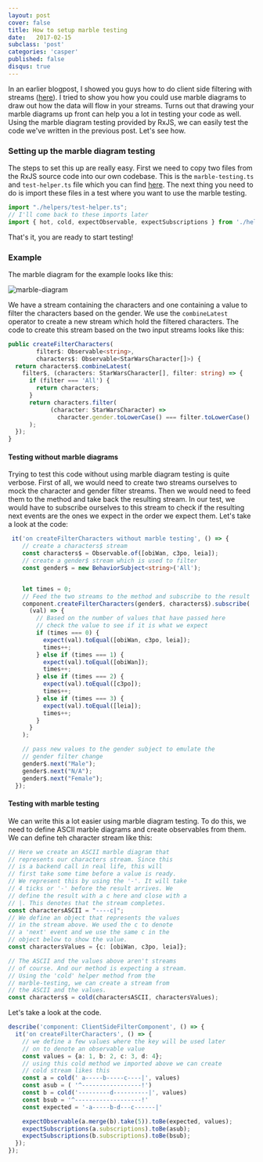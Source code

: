 ```yaml
---
layout: post
cover: false
title: How to setup marble testing
date:   2017-02-15
subclass: 'post'
categories: 'casper'
published: false
disqus: true
---
```


In an earlier blogpost, I showed you guys how to do client side filtering with streams (<a href="http://blog.kwintenp.com/client-side-filtering-with-streams/" target="_blank">here</a>). I tried to show you how you could use marble diagrams to draw out how the data will flow in your streams. Turns out that drawing your marble diagrams up front can help you a lot in testing your code as well. Using the marble diagram testing provided by RxJS, we can easily test the code we've written in the previous post. Let's see how.

### Setting up the marble diagram testing

The steps to set this up are really easy. First we need to copy two files from the RxJS source code into our own codebase. This is the `marble-testing.ts` and `test-helper.ts` file which you can find <a href="https://github.com/ReactiveX/rxjs/tree/master/spec/helpers" target="_blank">here</a>.
The next thing you need to do is import these files in a test where you want to use the marble testing.

```typescript
import "./helpers/test-helper.ts";
// I'll come back to these imports later
import { hot, cold, expectObservable, expectSubscriptions } from './helpers/marble-testing';
```

That's it, you are ready to start testing!

### Example

The marble diagram for the example looks like this:

![marble-diagram](https://www.dropbox.com/s/zhj0xvz6d5e84m4/Screenshot%202017-03-04%2016.12.24.png?raw=1)

We have a stream containing the characters and one containing a value to filter the characters based on the gender. We use the `combineLatest` operator to create a new stream which hold the filtered characters. The code to create this stream based on the two input streams looks like this:

```typescript
public createFilterCharacters(
        filter$: Observable<string>,
        characters$: Observable<StarWarsCharacter[]>) {
  return characters$.combineLatest(
    filter$, (characters: StarWarsCharacter[], filter: string) => {
      if (filter === 'All') {
        return characters;
      }
      return characters.filter(
            (character: StarWarsCharacter) =>
              character.gender.toLowerCase() === filter.toLowerCase()
      );
  });
}
```

#### Testing without marble diagrams
Trying to test this code without using marble diagram testing is quite verbose. First of all, we would need to create two streams ourselves to mock the character and gender filter streams. Then we would need to feed them to the method and take back the resulting stream. In our test, we would have to subscribe ourselves to this stream to check if the resulting next events are the ones we expect in the order we expect them. 
Let's take a look at the code:

```typescript
 it('on createFilterCharacters without marble testing', () => {
    // create a characters$ stream
    const characters$ = Observable.of([obiWan, c3po, leia]);
    // create a gender$ stream which is used to filter
    const gender$ = new BehaviorSubject<string>('All');


    let times = 0;
    // Feed the two streams to the method and subscribe to the result
    component.createFilterCharacters(gender$, characters$).subscribe(
      (val) => {
        // Based on the number of values that have passed here
        // check the value to see if it is what we expect
        if (times === 0) {
          expect(val).toEqual([obiWan, c3po, leia]);
          times++;
        } else if (times === 1) {
          expect(val).toEqual([obiWan]);
          times++;
        } else if (times === 2) {
          expect(val).toEqual([c3po]);
          times++;
        } else if (times === 3) {
          expect(val).toEqual([leia]);
          times++;
        }
      }
    );

    // pass new values to the gender subject to emulate the
    // gender filter change
    gender$.next("Male");
    gender$.next("N/A");
    gender$.next("Female");
  });
```

#### Testing with marble testing
We can write this a lot easier using marble diagram testing. To do this, we need to define ASCII marble diagrams and create observables from them. We can define teh character stream like this:

```typescript
// Here we create an ASCII marble diagram that 
// represents our characters stream. Since this
// is a backend call in real life, this will 
// first take some time before a value is ready.
// We represent this by using the '-'. It will take
// 4 ticks or '-' before the result arrives. We
// define the result with a c here and close with a
// |. This denotes that the stream completes.
const charactersASCII = "----c|";
// We define an object that represents the values
// in the stream above. We used the c to denote 
// a 'next' event and we use the same c in the 
// object below to show the value.
const charactersValues = {c: [obiWan, c3po, leia]};

// The ASCII and the values above aren't streams
// of course. And our method is expecting a stream.
// Using the 'cold' helper method from the 
// marble-testing, we can create a stream from
// the ASCII and the values.
const characters$ = cold(charactersASCII, charactersValues);
```

 Let's take a look at the code.

```typescript
describe('component: ClientSideFilterComponent', () => {
  it('on createFilterCharacters', () => {
    // we define a few values where the key will be used later
    // on to denote an observable value
    const values = {a: 1, b: 2, c: 3, d: 4};
    // using this cold method we imported above we can create
    // cold stream likes this
    const a = cold(' a-----b-----c----|', values)
    const asub = ( '^-----------------!')
    const b = cold('---------d----------|', values)
    const bsub = '^-------------------!'
    const expected = '-a-----b-d---c------|'

    expectObservable(a.merge(b).take(5)).toBe(expected, values);
    expectSubscriptions(a.subscriptions).toBe(asub);
    expectSubscriptions(b.subscriptions).toBe(bsub);
  });
});

```